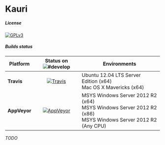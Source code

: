 # Kauri

##### License
[![GPLv3](https://img.shields.io/badge/license-GPLv3-lightgrey.svg?style=flat)](http://www.gnu.org/copyleft/gpl.html)

##### Builds status
Platform | Status on ![#develop](https://github.com/steazzalini/kauri/tree/develop) | Environments
------------- | :-------------: | ------------- 
**Travis** | [![Travis](https://img.shields.io/travis/steazzalini/kauri/develop.svg?style=flat)](https://travis-ci.org/steazzalini/kauri) | Ubuntu 12.04 LTS Server Edition (x64) <br> Mac OS X Mavericks (x64)
**AppVeyor** | [![AppVeyor](https://img.shields.io/appveyor/ci/steazzalini/kauri/develop.svg?style=flat)](https://ci.appveyor.com/project/steazzalini/kauri) | MSYS Windows Server 2012 R2 (x64) <br> MSYS Windows Server 2012 R2 (x86) <br> MSYS Windows Server 2012 R2 (Any CPU)

*TODO*
